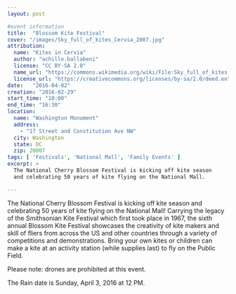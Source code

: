```yaml
---
layout: post

#event information
title:  "Blossom Kite Festival"
cover: "/images/Sky_full_of_kites_Cervia_2007.jpg"
attribution:
  name: "Kites in Cervia"
  author: "achille.ballabeni"
  license: "CC BY-SA 2.0"
  name_url: "https://commons.wikimedia.org/wiki/File:Sky_full_of_kites,_Cervia_2007.jpg"
  license_url: "https://creativecommons.org/licenses/by-sa/2.0/deed.en"
date:   "2016-04-02"
creation: "2016-02-29"
start_time: "10:00"
end_time: "16:30"
location:
  name: "Washington Monument"
  address:
    - "17 Street and Constitution Ave NW"
  city: Washington
  state: DC
  zip: 20007
tags: [ 'Festivals', 'National Mall', 'Family Events' ]
excerpt: >
  The National Cherry Blossom Festival is kicking off kite season
  and celebrating 50 years of kite flying on the National Mall.

---
```


The National Cherry Blossom Festival is kicking off kite season and
celebrating 50 years of kite flying on the National Mall! Carrying
the legacy of the Smithsonian Kite Festival which first took place
in 1967, the sixth annual Blossom Kite Festival showcases the
creativity of kite makers and skill of fliers from across the US and
other countries through a variety of competitions and demonstrations.
Bring your own kites or children can make a kite at an activity
station (while supplies last) to fly on the Public Field.

Please note: drones are prohibited at this event.

The Rain date is Sunday, April 3, 2016 at 12 PM.

